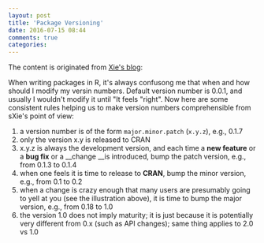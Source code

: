 ```yaml
---
layout: post
title: 'Package Versioning'
date: 2016-07-15 08:44
comments: true
categories: 
---
```

The content is originated from [Xie's blog](http://yihui.name/en/2013/06/r-package-versioning/):

When writing packages in R, it's always confusong me that when and how should I modify my versin numbers. Default version number is 0.0.1, and usually I wouldn't modify it until "It feels "right". Now here are some consistent rules helping us to make version numbers comprehensible from sXie's point of view: 

1. a version number is of the form `major.minor.patch` (`x.y.z`), e.g., 0.1.7
2. only the version x.y is released to CRAN
3. x.y.z is always the development version, and each time a __new feature__ or a __bug fix__ or a __change __is introduced, bump the patch version, e.g., from 0.1.3 to 0.1.4
4. when one feels it is time to release to __CRAN__, bump the minor version, e.g., from 0.1 to 0.2
5. when a change is crazy enough that many users are presumably going to yell at you (see the illustration above), it is time to bump the major version, e.g., from 0.18 to 1.0
6. the version 1.0 does not imply maturity; it is just because it is potentially very different from 0.x (such as API changes); same thing applies to 2.0 vs 1.0

